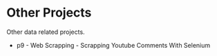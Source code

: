 # Other Projects

Other data related projects.

- p9 - Web Scrapping - Scrapping Youtube Comments With Selenium